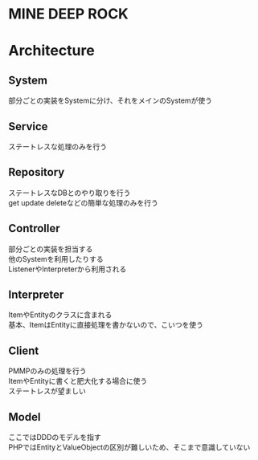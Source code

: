 # MINE DEEP ROCK
# Architecture
## System
部分ごとの実装をSystemに分け、それをメインのSystemが使う  

## Service
ステートレスな処理のみを行う

## Repository
ステートレスなDBとのやり取りを行う  
get update deleteなどの簡単な処理のみを行う

## Controller
部分ごとの実装を担当する  
他のSystemを利用したりする  
ListenerやInterpreterから利用される

## Interpreter
ItemやEntityのクラスに含まれる  
基本、ItemはEntityに直接処理を書かないので、こいつを使う

## Client
PMMPのみの処理を行う  
ItemやEntityに書くと肥大化する場合に使う  
ステートレスが望ましい

## Model
ここではDDDのモデルを指す  
PHPではEntityとValueObjectの区別が難しいため、そこまで意識していない